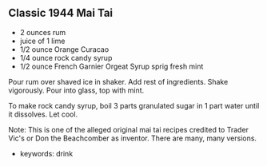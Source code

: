 Classic 1944 Mai Tai
--------------------

- 2 ounces rum
- juice of 1 lime
- 1/2 ounce Orange Curacao
- 1/4 ounce rock candy syrup
- 1/2 ounce French Garnier Orgeat Syrup
sprig fresh mint

Pour rum over shaved ice in shaker.  Add rest of ingredients.  Shake
vigorously.  Pour into glass, top with mint.

To make rock candy syrup, boil 3 parts granulated sugar in 1 part
water until it dissolves.  Let cool.

Note: This is one of the alleged original mai tai recipes credited to
Trader Vic's or Don the Beachcomber as inventor.  There are many, many
versions.

- keywords: drink
